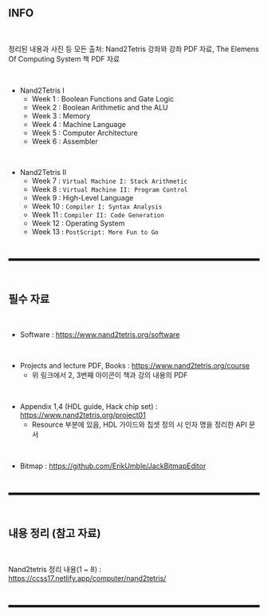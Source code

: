 ## INFO

<br>

정리된 내용과 사진 등 모든 출처: Nand2Tetris 강좌와 강좌 PDF 자료, The Elemens Of Computing System 책 PDF 자료

<br>

+ Nand2Tetris I
  + Week  1 : Boolean Functions and Gate Logic
  + Week  2 : Boolean Arithmetic and the ALU
  + Week  3 : Memory
  + Week  4 : Machine Language
  + Week  5 : Computer Architecture
  + Week  6 : Assembler

<br>

+ Nand2Tetris II
  + Week  7 : ```Virtual Machine I: Stack Arithmetic```
  + Week  8 : ```Virtual Machine II: Program Control```
  + Week  9 : High-Level Language
  + Week 10 : ```Compiler I: Syntax Analysis```
  + Week 11 : ```Compiler II: Code Generation```
  + Week 12 : Operating System
  + Week 13 : ```PostScript: More Fun to Go```

<br><hr style="border: 2px solid;"><br>

## 필수 자료

<br>

+ Software : https://www.nand2tetris.org/software

<br>

+ Projects and lecture PDF, Books : https://www.nand2tetris.org/course
  + 위 링크에서 2, 3번째 아이콘이 책과 강의 내용의 PDF

<br>

+ Appendix 1,4 (HDL guide, Hack chip set) : https://www.nand2tetris.org/project01
  + Resource 부분에 있음, HDL 가이드와 칩셋 정의 시 인자 명을 정리한 API 문서 

<br>

+ Bitmap : https://github.com/ErikUmble/JackBitmapEditor

<br><hr style="border: 2px solid;"><br>

## 내용 정리 (참고 자료)

<br>

Nand2tetris 정리 내용(1 ~ 8) : https://ccss17.netlify.app/computer/nand2tetris/

<br><hr style="border: 2px solid;"><br>
